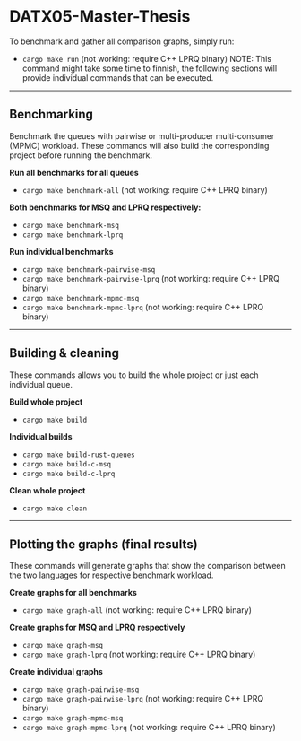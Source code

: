 # DATX05-Master-Thesis
To benchmark and gather all comparison graphs, simply run:
- `cargo make run` (not working: require C++ LPRQ binary)
NOTE: This command might take some time to finnish, the following sections will provide individual commands that can be executed.

***

## Benchmarking
Benchmark the queues with pairwise or multi-producer multi-consumer (MPMC) workload.  These commands will also build the corresponding project before running the benchmark.

**Run all benchmarks for all queues**
- `cargo make benchmark-all` (not working: require C++ LPRQ binary)

**Both benchmarks for MSQ and LPRQ respectively:**
- `cargo make benchmark-msq`
- `cargo make benchmark-lprq`

**Run individual benchmarks**
- `cargo make benchmark-pairwise-msq`
- `cargo make benchmark-pairwise-lprq` (not working: require C++ LPRQ binary)
- `cargo make benchmark-mpmc-msq`
- `cargo make benchmark-mpmc-lprq` (not working: require C++ LPRQ binary)

***

## Building & cleaning
These commands allows you to build the whole project or just each individual queue.

**Build whole project**
- `cargo make build`

**Individual builds**
- `cargo make build-rust-queues`
- `cargo make build-c-msq`
- `cargo make build-c-lprq`

**Clean whole project**
- `cargo make clean`

***

## Plotting the graphs (final results)
These commands will generate graphs that show the comparison between the two languages for respective benchmark workload.

**Create graphs for all benchmarks**
- `cargo make graph-all` (not working: require C++ LPRQ binary)

**Create graphs for MSQ and LPRQ respectively**
- `cargo make graph-msq`
- `cargo make graph-lprq` (not working: require C++ LPRQ binary)

**Create individual graphs**
- `cargo make graph-pairwise-msq`
- `cargo make graph-pairwise-lprq` (not working: require C++ LPRQ binary)
- `cargo make graph-mpmc-msq`
- `cargo make graph-mpmc-lprq` (not working: require C++ LPRQ binary)
